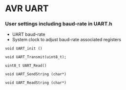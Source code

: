 # AVR UART

### User settings including baud-rate in UART.h
* UART baud-rate
* System clock to adjust baud-rate associated registers
```````````````
void UART_init ()
```````````````
``````````````
void UART_Transmit(uint8_t);
``````````````
``````````````
uint8_t UART_Read() 
``````````````
``````````````
void UART_SendString (char*)
``````````````
``````````````
void UART_ReadString (char*) 